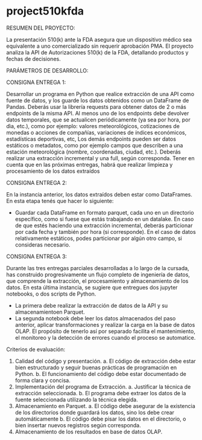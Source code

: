 # project510kfda
RESUMEN DEL PROYECTO:

La presentación 510(k) ante la FDA asegura que un dispositivo médico sea equivalente a uno comercializado sin requerir aprobación PMA. El proyecto analiza la API de Autorizaciones 510(k) de la FDA, detallando productos y fechas de decisiones.

PARÁMETROS DE DESARROLLO:

CONSIGNA ENTREGA 1:

Desarrollar un programa en Python que realice extracción de una API como fuente de datos, y los guarde los datos obtenidos como un DataFrame de Pandas. Deberás usar la librería requests para obtener datos de 2 o más endpoints de la misma API. Al menos uno de los endpoints debe devolver datos temporales, que se actualicen periódicamente (ya sea por hora, por dìa, etc.), como por ejemplo: valores
meteorológicos, cotizaciones de monedas o acciones de compañías, variaciones de índices económicos, estadísticas deportivas, etc, Los demás endpoints pueden ser datos estáticos o metadatos, como por ejemplo campos que describen a una estación meteorológica (nombre, coordenadas, ciudad, etc.). Deberás realizar una extracción incremental y una full, según corresponda.
Tener en cuenta que en las próximas entregas, habrá que realizar limpieza y procesamiento de los datos extraídos

CONSIGNA ENTREGA 2:

En la instancia anterior, los datos extraídos deben estar como DataFrames. En esta etapa tenés que hacer lo siguiente:
- Guardar cada DataFrame en formato parquet, cada uno en un directorio específico, como si fuese que estás trabajando en un datalake. En caso de que estés haciendo una extracción incremental, deberás particionar por cada fecha y también por hora (si corresponde). En el caso de datos relativamente estáticos, podes particionar por algún otro campo, si consideras necesario.

CONSIGNA ENTREGA 3:

Durante las tres entregas parciales desarrolladas a lo largo de la cursada, has construido progresivamente un flujo completo de ingeniería de datos, que comprende la extracción, el procesamiento y almacenamiento de los datos. En esta última instancia, se sugiere que entregues dos jupyter notebooks, o dos scripts de Python.
- La primera debe realizar la extracción de datos de la API y su almacenamientoen Parquet.
- La segunda notebook debe leer los datos almacenados del paso anterior, aplicar transformaciones y realizar la carga en la base de datos OLAP.
El propósito de tenerlo así por separado facilita el mantenimiento, el monitoreo y la detección de errores cuando el proceso se automatice.

Criterios de evaluación:

1. Calidad del código y presentación.
  a. El código de extracción debe estar bien estructurado y seguir buenas prácticas de programación en Python.
  b. El funcionamiento del código debe estar documentado de forma clara y concisa.
2. Implementación del programa de Extracción.
  a. Justificar la técnica de extracción seleccionada.
  b. El programa debe extraer los datos de la fuente seleccionada utilizando la técnica elegida.
3. Almacenamiento en Parquet.
  a. El código debe asegurar de la existencia de los directorios donde guardará los datos, sino los debe crear automáticamente
  b. El código debe pisar los datos en el directorio, o bien insertar nuevos registros según corresponda.
4. Almacenamiento de los resultados en base de datos OLAP.
